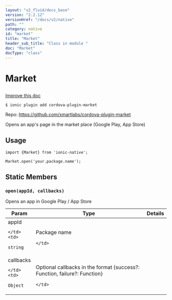 ```yaml
---
layout: "v2_fluid/docs_base"
version: "2.2.12"
versionHref: "/docs/v2/native"
path: ""
category: native
id: "market"
title: "Market"
header_sub_title: "Class in module "
doc: "Market"
docType: "class"
---
```








<h1 class="api-title">
  
  Market
  

  

  

</h1>

<a class="improve-v2-docs" href="http://github.com/driftyco/ionic-native/edit/master//Users/perry/Development/ionic-native/src/plugins/market.ts#L0">
  Improve this doc
</a>



<!-- decorators -->


<pre><code>$ ionic plugin add cordova-plugin-market</code></pre>
<p>Repo:
  <a href="https://github.com/xmartlabs/cordova-plugin-market">
    https://github.com/xmartlabs/cordova-plugin-market
  </a>
</p>

<!-- description -->

<p>Opens an app&#39;s page in the market place (Google Play, App Store)</p>



<!-- @usage tag -->

<h2>Usage</h2>

<pre><code>import {Market} from &#39;ionic-native&#39;;

Market.open(&#39;your.package.name&#39;);
</code></pre>




<!-- @property tags -->


<h2>Static Members</h2>

<div id="open"></div>
<h3><code>open(appId,&nbsp;callbacks)</code>
  
</h3>




Opens an app in Google Play / App Store


<table class="table param-table" style="margin:0;">
  <thead>
  <tr>
    <th>Param</th>
    <th>Type</th>
    <th>Details</th>
  </tr>
  </thead>
  <tbody>
  
  <tr>
    <td>
      appId
      
      
    </td>
    <td>
      
<code>string</code>
    </td>
    <td>
      <p>Package name</p>

      
    </td>
  </tr>
  
  <tr>
    <td>
      callbacks
      
      
    </td>
    <td>
      
<code>Object</code>
    </td>
    <td>
      <p>Optional callbacks in the format {success?: Function, failure?: Function}</p>

      
    </td>
  </tr>
  
  </tbody>
</table>








<!-- methods on the class -->



<!-- other classes -->

<!-- end other classes -->

<!-- interfaces -->

<!-- end interfaces -->

<!-- related link --><!-- end content block -->


<!-- end body block -->

